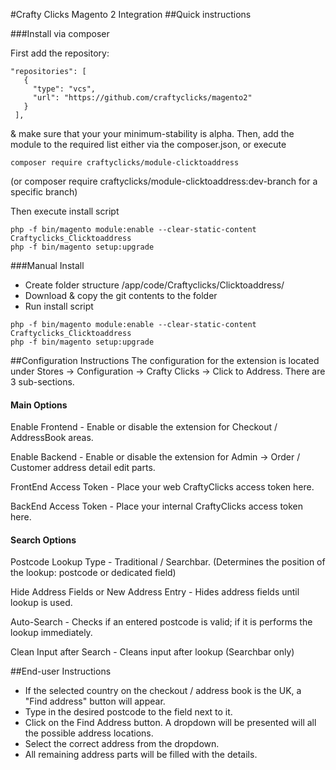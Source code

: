 #Crafty Clicks Magento 2 Integration
##Quick instructions

###Install via composer

First add the repository:
```
"repositories": [
   {
     "type": "vcs",
     "url": "https://github.com/craftyclicks/magento2"
   }
 ],
```
& make sure that your your minimum-stability is alpha.
Then, add the module to the required list either via the composer.json, or execute
```
composer require craftyclicks/module-clicktoaddress
```
(or composer require craftyclicks/module-clicktoaddress:dev-branch for a specific branch)

Then execute install script
```
php -f bin/magento module:enable --clear-static-content Craftyclicks_Clicktoaddress
php -f bin/magento setup:upgrade
```

###Manual Install

- Create folder structure /app/code/Craftyclicks/Clicktoaddress/
- Download & copy the git contents to the folder
- Run install script
```
php -f bin/magento module:enable --clear-static-content Craftyclicks_Clicktoaddress
php -f bin/magento setup:upgrade
```

##Configuration Instructions
The configuration for the extension is located under Stores -> Configuration -> Crafty Clicks -> Click to Address.
There are 3 sub-sections.
#### Main Options
Enable Frontend - Enable or disable the extension for Checkout / AddressBook areas.

Enable Backend - Enable or disable the extension for Admin -> Order / Customer address detail edit parts.

FrontEnd Access Token - Place your web CraftyClicks access token here.

BackEnd Access Token - Place your internal CraftyClicks access token here.
#### Search Options
Postcode Lookup Type - Traditional / Searchbar. (Determines the position of the lookup: postcode or dedicated field)

Hide Address Fields or New Address Entry - Hides address fields until lookup is used.

Auto-Search - Checks if an entered postcode is valid; if it is performs the lookup immediately.

Clean Input after Search - Cleans input after lookup (Searchbar only)

##End-user Instructions
- If the selected country on the checkout / address book is the UK, a "Find address" button will appear.
- Type in the desired postcode to the field next to it.
- Click on the Find Address button. A dropdown will be presented will all the possible address locations.
- Select the correct address from the dropdown.
- All remaining address parts will be filled with the details.
